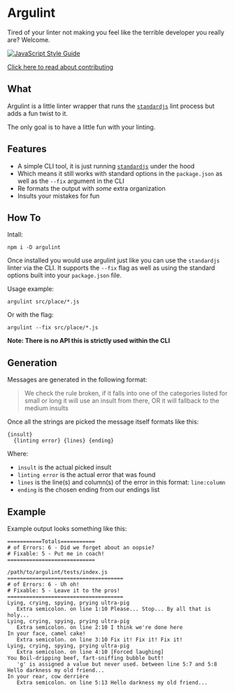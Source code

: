 # Argulint
Tired of your linter not making you feel like the terrible developer you really are? Welcome.

[![JavaScript Style Guide](https://cdn.rawgit.com/standard/standard/master/badge.svg)](https://github.com/standard/standard)

[Click here to read about contributing](https://github.com/dhershman1/argulint/blob/master/.github/CONTRIBUTING.md)

## What

Argulint is a little linter wrapper that runs the [`standardjs`](https://standardjs.com/) lint process but adds a fun twist to it.

The only goal is to have a little fun with your linting.

## Features

- A simple CLI tool, it is just running [`standardjs`](https://standardjs.com/) under the hood
- Which means it still works with standard options in the `package.json` as well as the `--fix` argument in the CLI
- Re formats the output with _some_ extra organization
- Insults your mistakes for fun

## How To

Intall:

`npm i -D argulint`

Once installed you would use argulint just like you can use the `standardjs` linter via the CLI. It supports the `--fix` flag as well as using the standard options built into your `package.json` file.

Usage example:

`argulint src/place/*.js`

Or with the flag:

`argulint --fix src/place/*.js`

**Note: There is no API this is strictly used within the CLI**

## Generation

Messages are generated in the following format:

> We check the rule broken, if it falls into one of the categories listed for small or long it will use an insult from there, OR it will fallback to the medium insults

Once all the strings are picked the message itself formats like this:

```
{insult}
  {linting error} {lines} {ending}
```

Where:

- `insult` is the actual picked insult
- `linting error` is the actual error that was found
- `lines` is the line(s) and column(s) of the error in this format: `line:column`
- `ending` is the chosen ending from our endings list

## Example

Example output looks something like this:

```
===========Totals===========
# of Errors: 6 - Did we forget about an oopsie?
# Fixable: 5 - Put me in coach!
============================

/path/to/argulint/tests/index.js
=====================================
# of Errors: 6 - Uh oh!
# Fixable: 5 - Leave it to the pros!
=====================================
Lying, crying, spying, prying ultra-pig
   Extra semicolon. on line 1:10 Please... Stop... By all that is holy...
Lying, crying, spying, prying ultra-pig
   Extra semicolon. on line 2:10 I think we're done here
In your face, camel cake!
   Extra semicolon. on line 3:10 Fix it! Fix it! Fix it!
Lying, crying, spying, prying ultra-pig
   Extra semicolon. on line 4:10 [Forced laughing]
You Boil-dripping beef, fart-sniffing bubble butt!
   'g' is assigned a value but never used. between line 5:7 and 5:8 Hello darkness my old friend...
In your rear, cow derrière
   Extra semicolon. on line 5:13 Hello darkness my old friend...

```
